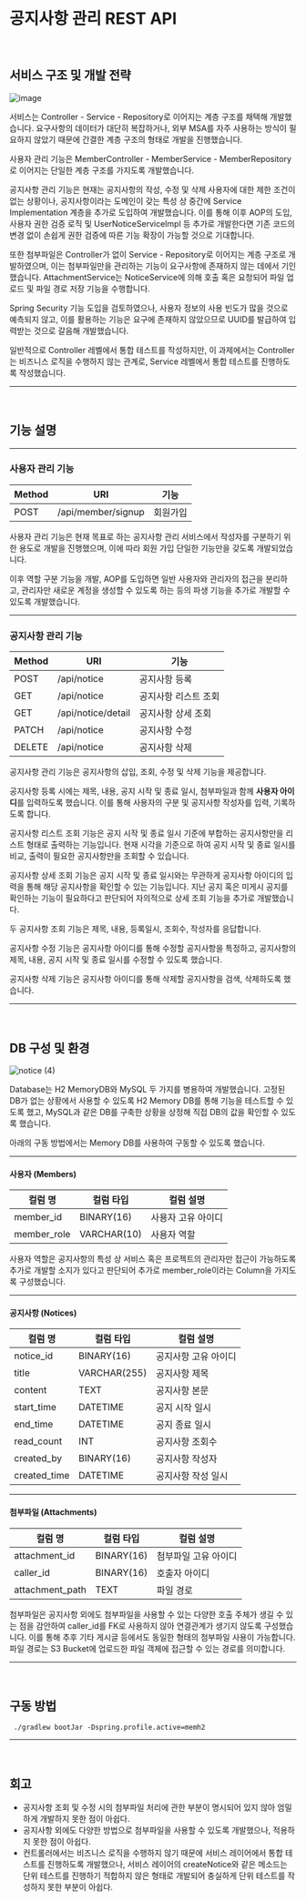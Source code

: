 # 공지사항 관리 REST API
<br>

## 서비스 구조 및 개발 전략
![image](https://github.com/skysrd/notice-management/assets/37787079/f79fcf4e-2f84-4f58-923b-4ce87fb460d2)

서비스는 Controller - Service - Repository로 이어지는 계층 구조를 채택해 개발했습니다.
요구사항의 데이터가 대단히 복잡하거나, 외부 MSA를 자주 사용하는 방식이 필요하지 않았기 때문에 간결한 계층 구조의 형태로 개발을 진행했습니다.

사용자 관리 기능은 MemberController - MemberService - MemberRepository로 이어지는 단일한 계층 구조를 가지도록 개발했습니다.

공지사항 관리 기능은 현재는 공지사항의 작성, 수정 및 삭제 사용자에 대한 제한 조건이 없는 상황이나, 공지사항이라는 도메인이 갖는 특성 상 중간에 Service Implementation 계층을 추가로 도입하여 개발했습니다.
이를 통해 이후 AOP의 도입, 사용자 권한 검증 로직 및 UserNoticeServiceImpl 등 추가로 개발한다면 기존 코드의 변경 없이 손쉽게 권한 검증에 따른 기능 확장이 가능할 것으로 기대합니다.

또한 첨부파일은 Controller가 없이 Service - Repository로 이어지는 계층 구조로 개발하였으며, 이는 첨부파일만을 관리하는 기능이 요구사항에 존재하지 않는 데에서 기인했습니다. AttachmentService는 NoticeService에 의해 호출 혹은 요청되어 파일 업로드 및 파일 경로 저장 기능을 수행합니다.

Spring Security 기능 도입을 검토하였으나, 사용자 정보의 사용 빈도가 많을 것으로 예측되지 않고, 이를 활용하는 기능은 요구에 존재하지 않았으므로 UUID를 발급하여 입력받는 것으로 갈음해 개발했습니다.

일반적으로 Controller 레벨에서 통합 테스트를 작성하지만, 이 과제에서는 Controller는 비즈니스 로직을 수행하지 않는 관계로, Service 레벨에서 통합 테스트를 진행하도록 작성했습니다.

---

<br>

## 기능 설명

---

### 사용자 관리 기능
|Method|URI|기능|
|---|---|---|
|POST|/api/member/signup|회원가입|

사용자 관리 기능은 현재 목표로 하는 공지사항 관리 서비스에서 작성자를 구분하기 위한 용도로 개발을 진행했으며, 이에 따라 회원 가입 단일한 기능만을 갖도록 개발되었습니다.

이후 역할 구분 기능을 개발, AOP를 도입하면 일반 사용자와 관리자의 접근을 분리하고, 관리자만 새로운 계정을 생성할 수 있도록 하는 등의 파생 기능을 추가로 개발할 수 있도록 개발했습니다.

---
### 공지사항 관리 기능
|Method|URI|기능|
|-|-|-|
|POST|/api/notice|공지사항 등록|
|GET|/api/notice|공지사항 리스트 조회|
|GET|/api/notice/detail|공지사항 상세 조회|
|PATCH|/api/notice|공지사항 수정|
|DELETE|/api/notice|공지사항 삭제|

공지사항 관리 기능은 공지사항의 삽입, 조회, 수정 및 삭제 기능을 제공합니다.

공지사항 등록 시에는 제목, 내용, 공지 시작 및 종료 일시, 첨부파일과 함께 **사용자 아이디**를 입력하도록 했습니다. 이를 통해 사용자의 구분 및 공지사항 작성자를 입력, 기록하도록 합니다.

공지사항 리스트 조회 기능은 공지 시작 및 종료 일시 기준에 부합하는 공지사항만을 리스트 형태로 출력하는 기능입니다. 현재 시각을 기준으로 하여 공지 시작 및 종료 일시를 비교, 출력이 필요한 공지사항만을 조회할 수 있습니다.

공지사항 상세 조회 기능은 공지 시작 및 종료 일시와는 무관하게 공지사항 아이디의 입력을 통해 해당 공지사항을 확인할 수 있는 기능입니다. 지난 공지 혹은 미게시 공지를 확인하는 기능이 필요하다고 판단되어 자의적으로 상세 조회 기능을 추가로 개발했습니다.

두 공지사항 조회 기능은 제목, 내용, 등록일시, 조회수, 작성자를 응답합니다.

공지사항 수정 기능은 공지사항 아이디를 통해 수정할 공지사항을 특정하고, 공지사항의 제목, 내용, 공지 시작 및 종료 일시를 수정할 수 있도록 했습니다.

공지사항 삭제 기능은 공지사항 아이디를 통해 삭제할 공지사항을 검색, 삭제하도록 했습니다.

---
<br>


## DB 구성 및 환경

![notice (4)](https://github.com/skysrd/notice-management/assets/37787079/e9a5d648-601c-4873-ba80-43b80ed26807)

Database는 H2 MemoryDB와 MySQL 두 가지를 병용하여 개발했습니다.
고정된 DB가 없는 상황에서 사용할 수 있도록 H2 Memory DB를 통해 기능을 테스트할 수 있도록 했고,
MySQL과 같은 DB를 구축한 상황을 상정해 직접 DB의 값을 확인할 수 있도록 했습니다.

아래의 구동 방법에서는 Memory DB를 사용하여 구동할 수 있도록 했습니다.

---

#### 사용자 (Members)
| 컬럼 명 | 컬럼 타입 | 컬럼 설명 |
|---|---|---|
|member_id|BINARY(16)|사용자 고유 아이디|
|member_role|VARCHAR(10)|사용자 역할|

사용자 역할은 공지사항의 특성 상 서비스 혹은 프로젝트의 관리자만 접근이 가능하도록 추가로 개발할 소지가 있다고 판단되어 추가로 member_role이라는 Column을 가지도록 구성했습니다.

---
#### 공지사항 (Notices)
| 컬럼 명 | 컬럼 타입 | 컬럼 설명 |
|---|---|---|
|notice_id|BINARY(16)|공지사항 고유 아이디|
|title|VARCHAR(255)|공지사항 제목|
|content|TEXT|공지사항 본문|
|start_time|DATETIME|공지 시작 일시|
|end_time|DATETIME|공지 종료 일시|
|read_count|INT|공지사항 조회수|
|created_by|BINARY(16)|공지사항 작성자|
|created_time|DATETIME|공지사항 작성 일시|

---
#### 첨부파일 (Attachments)
| 컬럼 명 | 컬럼 타입 | 컬럼 설명 |
|---|---|---|
|attachment_id|BINARY(16)|첨부파일 고유 아이디|
|caller_id|BINARY(16)|호출자 아이디|
|attachment_path|TEXT|파일 경로|

첨부파일은 공지사항 외에도 첨부파일을 사용할 수 있는 다양한 호출 주체가 생길 수 있는 점을 감안하여 caller_id를 FK로 사용하지 않아 연결관계가 생기지 않도록 구성했습니다.
이를 통해 추후 기타 게시글 등에서도 동일한 형태의 첨부파일 사용이 가능합니다.
<br>
파일 경로는 S3 Bucket에 업로드한 파일 객체에 접근할 수 있는 경로를 의미합니다.

---
<br>

## 구동 방법
``` ./gradlew bootJar -Dspring.profile.active=memh2```

---
<br>

## 회고
- 공지사항 조회 및 수정 시의 첨부파일 처리에 관한 부분이 명시되어 있지 않아 엄밀하게 개발하지 못한 점이 아쉽다.
- 공지사항 외에도 다양한 방법으로 첨부파일을 사용할 수 있도록 개발했으나, 적용하지 못한 점이 아쉽다.
- 컨트롤러에서는 비즈니스 로직을 수행하지 않기 때문에 서비스 레이어에서 통합 테스트를 진행하도록 개발했으나, 서비스 레이어의 createNotice와 같은 메소드는 단위 테스트를 진행하기 적합하지 않은 형태로 개발되어 충실하게 단위 테스트를 작성하지 못한 부분이 아쉽다.
